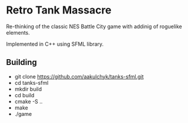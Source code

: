 # Retro Tank Massacre

Re-thinking of the classic NES Battle City game with addinig of roguelike elements.

Implemented in C++ using SFML library.

## Building
- git clone https://github.com/aakulchyk/tanks-sfml.git
- cd tanks-sfml
- mkdir build
- cd build
- cmake -S ..
- make
- ./game

